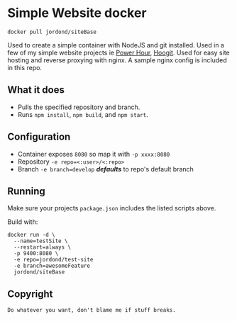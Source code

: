 # Simple Website docker

`docker pull jordond/siteBase`

Used to create a simple container with NodeJS and git installed.  Used in a few of my simple website projects ie [Power Hour](http://github.com/jordond/powerhour-site), [Hoogit](http://github.com/jordond/hoogit).  Used for easy site hosting and reverse proxying with nginx.  A sample nginx config is included in this repo.

## What it does

- Pulls the specified repository and branch.
- Runs `npm install`, `npm build`, and `npm start`.

## Configuration

- Container exposes `8080` so map it with `-p xxxx:8080`
- Repository `-e repo=<:user>/<:repo>`
- Branch `-e branch=develop`  ***defaults*** to repo's default branch

## Running

Make sure your projects `package.json` includes the listed scripts above.

Build with:

```
docker run -d \
  --name=testSite \
  --restart=always \
  -p 9400:8080 \
  -e repo=jordond/test-site
  -e branch=awesomeFeature
  jordond/siteBase

```

## Copyright

```
Do whatever you want, don't blame me if stuff breaks.
```